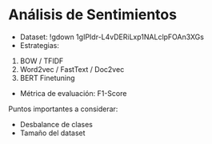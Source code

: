 # Análisis de Sentimientos

* Dataset: !gdown 1gIPIdr-L4vDERiLxp1NALclpFOAn3XGs
* Estrategias:
 1. BOW / TFIDF
 2. Word2vec / FastText / Doc2vec
 3. BERT Finetuning
* Métrica de evaluación: F1-Score

Puntos importantes a considerar:
* Desbalance de clases
* Tamaño del dataset